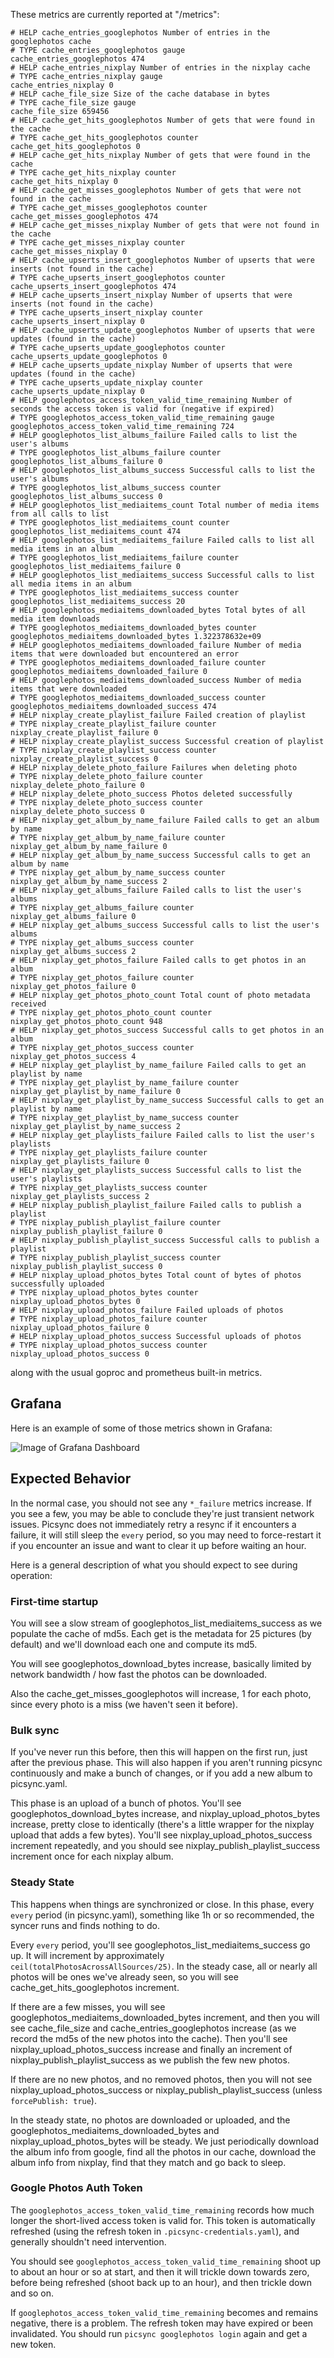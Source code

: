These metrics are currently reported at "/metrics":

```
# HELP cache_entries_googlephotos Number of entries in the googlephotos cache
# TYPE cache_entries_googlephotos gauge
cache_entries_googlephotos 474
# HELP cache_entries_nixplay Number of entries in the nixplay cache
# TYPE cache_entries_nixplay gauge
cache_entries_nixplay 0
# HELP cache_file_size Size of the cache database in bytes
# TYPE cache_file_size gauge
cache_file_size 659456
# HELP cache_get_hits_googlephotos Number of gets that were found in the cache
# TYPE cache_get_hits_googlephotos counter
cache_get_hits_googlephotos 0
# HELP cache_get_hits_nixplay Number of gets that were found in the cache
# TYPE cache_get_hits_nixplay counter
cache_get_hits_nixplay 0
# HELP cache_get_misses_googlephotos Number of gets that were not found in the cache
# TYPE cache_get_misses_googlephotos counter
cache_get_misses_googlephotos 474
# HELP cache_get_misses_nixplay Number of gets that were not found in the cache
# TYPE cache_get_misses_nixplay counter
cache_get_misses_nixplay 0
# HELP cache_upserts_insert_googlephotos Number of upserts that were inserts (not found in the cache)
# TYPE cache_upserts_insert_googlephotos counter
cache_upserts_insert_googlephotos 474
# HELP cache_upserts_insert_nixplay Number of upserts that were inserts (not found in the cache)
# TYPE cache_upserts_insert_nixplay counter
cache_upserts_insert_nixplay 0
# HELP cache_upserts_update_googlephotos Number of upserts that were updates (found in the cache)
# TYPE cache_upserts_update_googlephotos counter
cache_upserts_update_googlephotos 0
# HELP cache_upserts_update_nixplay Number of upserts that were updates (found in the cache)
# TYPE cache_upserts_update_nixplay counter
cache_upserts_update_nixplay 0
# HELP googlephotos_access_token_valid_time_remaining Number of seconds the access token is valid for (negative if expired)
# TYPE googlephotos_access_token_valid_time_remaining gauge
googlephotos_access_token_valid_time_remaining 724
# HELP googlephotos_list_albums_failure Failed calls to list the user's albums
# TYPE googlephotos_list_albums_failure counter
googlephotos_list_albums_failure 0
# HELP googlephotos_list_albums_success Successful calls to list the user's albums
# TYPE googlephotos_list_albums_success counter
googlephotos_list_albums_success 0
# HELP googlephotos_list_mediaitems_count Total number of media items from all calls to list
# TYPE googlephotos_list_mediaitems_count counter
googlephotos_list_mediaitems_count 474
# HELP googlephotos_list_mediaitems_failure Failed calls to list all media items in an album
# TYPE googlephotos_list_mediaitems_failure counter
googlephotos_list_mediaitems_failure 0
# HELP googlephotos_list_mediaitems_success Successful calls to list all media items in an album
# TYPE googlephotos_list_mediaitems_success counter
googlephotos_list_mediaitems_success 20
# HELP googlephotos_mediaitems_downloaded_bytes Total bytes of all media item downloads
# TYPE googlephotos_mediaitems_downloaded_bytes counter
googlephotos_mediaitems_downloaded_bytes 1.322378632e+09
# HELP googlephotos_mediaitems_downloaded_failure Number of media items that were downloaded but encountered an error
# TYPE googlephotos_mediaitems_downloaded_failure counter
googlephotos_mediaitems_downloaded_failure 0
# HELP googlephotos_mediaitems_downloaded_success Number of media items that were downloaded
# TYPE googlephotos_mediaitems_downloaded_success counter
googlephotos_mediaitems_downloaded_success 474
# HELP nixplay_create_playlist_failure Failed creation of playlist
# TYPE nixplay_create_playlist_failure counter
nixplay_create_playlist_failure 0
# HELP nixplay_create_playlist_success Successful creation of playlist
# TYPE nixplay_create_playlist_success counter
nixplay_create_playlist_success 0
# HELP nixplay_delete_photo_failure Failures when deleting photo
# TYPE nixplay_delete_photo_failure counter
nixplay_delete_photo_failure 0
# HELP nixplay_delete_photo_success Photos deleted successfully
# TYPE nixplay_delete_photo_success counter
nixplay_delete_photo_success 0
# HELP nixplay_get_album_by_name_failure Failed calls to get an album by name
# TYPE nixplay_get_album_by_name_failure counter
nixplay_get_album_by_name_failure 0
# HELP nixplay_get_album_by_name_success Successful calls to get an album by name
# TYPE nixplay_get_album_by_name_success counter
nixplay_get_album_by_name_success 2
# HELP nixplay_get_albums_failure Failed calls to list the user's albums
# TYPE nixplay_get_albums_failure counter
nixplay_get_albums_failure 0
# HELP nixplay_get_albums_success Successful calls to list the user's albums
# TYPE nixplay_get_albums_success counter
nixplay_get_albums_success 2
# HELP nixplay_get_photos_failure Failed calls to get photos in an album
# TYPE nixplay_get_photos_failure counter
nixplay_get_photos_failure 0
# HELP nixplay_get_photos_photo_count Total count of photo metadata received
# TYPE nixplay_get_photos_photo_count counter
nixplay_get_photos_photo_count 948
# HELP nixplay_get_photos_success Successful calls to get photos in an album
# TYPE nixplay_get_photos_success counter
nixplay_get_photos_success 4
# HELP nixplay_get_playlist_by_name_failure Failed calls to get an playlist by name
# TYPE nixplay_get_playlist_by_name_failure counter
nixplay_get_playlist_by_name_failure 0
# HELP nixplay_get_playlist_by_name_success Successful calls to get an playlist by name
# TYPE nixplay_get_playlist_by_name_success counter
nixplay_get_playlist_by_name_success 2
# HELP nixplay_get_playlists_failure Failed calls to list the user's playlists
# TYPE nixplay_get_playlists_failure counter
nixplay_get_playlists_failure 0
# HELP nixplay_get_playlists_success Successful calls to list the user's playlists
# TYPE nixplay_get_playlists_success counter
nixplay_get_playlists_success 2
# HELP nixplay_publish_playlist_failure Failed calls to publish a playlist
# TYPE nixplay_publish_playlist_failure counter
nixplay_publish_playlist_failure 0
# HELP nixplay_publish_playlist_success Successful calls to publish a playlist
# TYPE nixplay_publish_playlist_success counter
nixplay_publish_playlist_success 0
# HELP nixplay_upload_photos_bytes Total count of bytes of photos successfully uploaded
# TYPE nixplay_upload_photos_bytes counter
nixplay_upload_photos_bytes 0
# HELP nixplay_upload_photos_failure Failed uploads of photos
# TYPE nixplay_upload_photos_failure counter
nixplay_upload_photos_failure 0
# HELP nixplay_upload_photos_success Successful uploads of photos
# TYPE nixplay_upload_photos_success counter
nixplay_upload_photos_success 0
```

along with the usual goproc and prometheus built-in metrics.


Grafana
-------
Here is an example of some of those metrics shown in Grafana:

![Image of Grafana Dashboard](prometheus-grafana.png)


Expected Behavior
-----------------

In the normal case, you should not see any `*_failure` metrics increase.  If you
see a few, you may be able to conclude they're just transient network issues.
Picsync does not immediately retry a resync if it encounters a failure, it will
still sleep the `every` period, so you may need to force-restart it if you
encounter an issue and want to clear it up before waiting an hour.

Here is a general description of what you should expect to see during operation:

### First-time startup

You will see a slow stream of googlephotos_list_mediaitems_success as we
populate the cache of md5s.  Each get is the metadata for 25 pictures (by
default) and we'll download each one and compute its md5.

You will see googlephotos_download_bytes increase, basically limited by network
bandwidth / how fast the photos can be downloaded.

Also the cache_get_misses_googlephotos will increase, 1 for each photo, since
every photo is a miss (we haven't seen it before).

### Bulk sync

If you've never run this before, then this will happen on the first run, just
after the previous phase.  This will also happen if you aren't running picsync
continuously and make a bunch of changes, or if you add a new album to
picsync.yaml.

This phase is an upload of a bunch of photos.  You'll see
googlephotos_download_bytes increase, and nixplay_upload_photos_bytes increase,
pretty close to identically (there's a little wrapper for the nixplay upload
that adds a few bytes).  You'll see nixplay_upload_photos_success increment
repeatedly, and you should see nixplay_publish_playlist_success increment once
for each nixplay album.

### Steady State

This happens when things are synchronized or close.  In this phase, every
`every` period (in picsync.yaml), something like 1h or so recommended, the
syncer runs and finds nothing to do.

Every `every` period, you'll see googlephotos_list_mediaitems_success go up.  It
will increment by approximately `ceil(totalPhotosAcrossAllSources/25)`.  In the
steady case, all or nearly all photos will be ones we've already seen, so you
will see cache_get_hits_googlephotos increment.

If there are a few misses, you will see googlephotos_mediaitems_downloaded_bytes
increment, and then you will see cache_file_size and cache_entries_googlephotos
increase (as we record the md5s of the new photos into the cache).  Then you'll
see nixplay_upload_photos_success increase and finally an increment of
nixplay_publish_playlist_success as we publish the few new photos.

If there are no new photos, and no removed photos, then you will not see
nixplay_upload_photos_success or nixplay_publish_playlist_success (unless
`forcePublish: true`).

In the steady state, no photos are downloaded or uploaded, and the
googlephotos_mediaitems_downloaded_bytes and nixplay_upload_photos_bytes will be
steady.  We just periodically download the album info from google, find all the
photos in our cache, download the album info from nixplay, find that they match
and go back to sleep.

### Google Photos Auth Token

The `googlephotos_access_token_valid_time_remaining` records how much longer the
short-lived access token is valid for.  This token is automatically refreshed
(using the refresh token in `.picsync-credentials.yaml`), and generally
shouldn't need intervention.

You should see `googlephotos_access_token_valid_time_remaining` shoot up to
about an hour or so at start, and then it will trickle down towards zero, before
being refreshed (shoot back up to an hour), and then trickle down and so on.

If `googlephotos_access_token_valid_time_remaining` becomes and remains
negative, there is a problem.  The refresh token may have expired or been
invalidated.  You should run `picsync googlephotos login` again and get a new
token.
